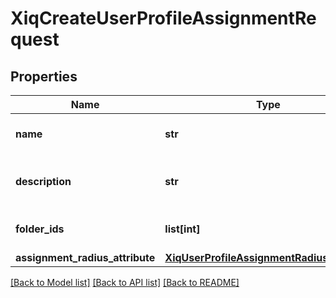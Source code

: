 # XiqCreateUserProfileAssignmentRequest

## Properties
Name | Type | Description | Notes
------------ | ------------- | ------------- | -------------
**name** | **str** | The user profile name | [optional] 
**description** | **str** | The user profile assignment description | [optional] 
**folder_ids** | **list[int]** | The location folder Id list | [optional] 
**assignment_radius_attribute** | [**XiqUserProfileAssignmentRadiusAttribute**](XiqUserProfileAssignmentRadiusAttribute.md) |  | [optional] 

[[Back to Model list]](../README.md#documentation-for-models) [[Back to API list]](../README.md#documentation-for-api-endpoints) [[Back to README]](../README.md)


